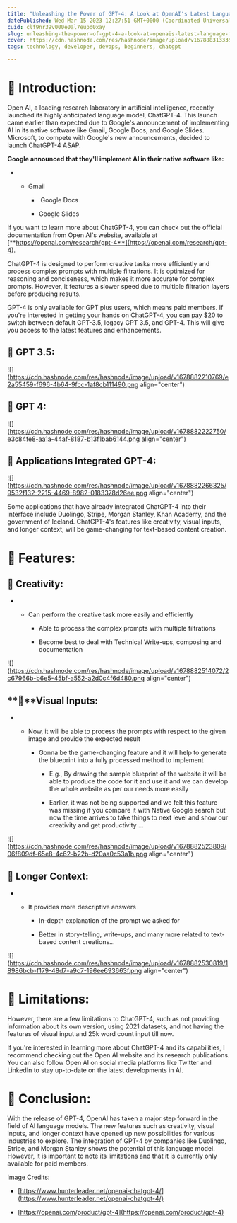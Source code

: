 ```yaml
---
title: "Unleashing the Power of GPT-4: A Look at OpenAI's Latest Language Model"
datePublished: Wed Mar 15 2023 12:27:51 GMT+0000 (Coordinated Universal Time)
cuid: clf9nr39v000e0al7eupd0xay
slug: unleashing-the-power-of-gpt-4-a-look-at-openais-latest-language-model
cover: https://cdn.hashnode.com/res/hashnode/image/upload/v1678883133352/bf990d33-7688-49b4-acb3-ccb66c9b2b16.png
tags: technology, developer, devops, beginners, chatgpt

---
```


# **📍 Introduction:**

Open AI, a leading research laboratory in artificial intelligence, recently launched its highly anticipated language model, ChatGPT-4. This launch came earlier than expected due to Google's announcement of implementing AI in its native software like Gmail, Google Docs, and Google Slides. Microsoft, to compete with Google's new announcements, decided to launch ChatGPT-4 ASAP.

**Google announced that they'll implement AI in their native software like:**

* * Gmail
        
    *  Google Docs
        
    * Google Slides
        

If you want to learn more about ChatGPT-4, you can check out the official documentation from Open AI's website, available at [**https://openai.com/research/gpt-4**](https://openai.com/research/gpt-4).

ChatGPT-4 is designed to perform creative tasks more efficiently and process complex prompts with multiple filtrations. It is optimized for reasoning and conciseness, which makes it more accurate for complex prompts. However, it features a slower speed due to multiple filtration layers before producing results.

GPT-4 is only available for GPT plus users, which means paid members. If you're interested in getting your hands on ChatGPT-4, you can pay $20 to switch between default GPT-3.5, legacy GPT 3.5, and GPT-4. This will give you access to the latest features and enhancements.

## **🔹 GPT 3.5:**

![](https://cdn.hashnode.com/res/hashnode/image/upload/v1678882210769/e2a55459-f696-4b64-9fcc-1af8cb111490.png align="center")

## **🔹 GPT 4:**

![](https://cdn.hashnode.com/res/hashnode/image/upload/v1678882222750/e3c84fe8-aa1a-44af-8187-b13f1bab6144.png align="center")

## **🔹 Applications Integrated GPT-4:**

![](https://cdn.hashnode.com/res/hashnode/image/upload/v1678882266325/9532f132-2215-4469-8982-0183378d26ee.png align="center")

Some applications that have already integrated ChatGPT-4 into their interface include Duolingo, Stripe, Morgan Stanley, Khan Academy, and the government of Iceland. ChatGPT-4's features like creativity, visual inputs, and longer context, will be game-changing for text-based content creation.

# **📍 Features:**

## **🔹** Creativity:

* * Can perform the creative task more easily and efficiently
        
    * Able to process the complex prompts with multiple filtrations
        
    * Become best to deal with Technical Write-ups, composing and documentation
        

![](https://cdn.hashnode.com/res/hashnode/image/upload/v1678882514072/2c67966b-b6e5-45bf-a552-a2d0c4f6d480.png align="center")

## **🔹**Visual Inputs:

* * Now, it will be able to process the prompts with respect to the given image and provide the expected result
        
    * Gonna be the game-changing feature and it will help to generate the blueprint into a fully processed method to implement
        
        * E.g., By drawing the sample blueprint of the website it will be able to produce the code for it and use it and we can develop the whole website as per our needs more easily
            
        * Earlier, it was not being supported and we felt this feature was missing if you compare it with Native Google search but now the time arrives to take things to next level and show our creativity and get productivity …
            

![](https://cdn.hashnode.com/res/hashnode/image/upload/v1678882523809/06f809df-65e8-4c62-b22b-d20aa0c53a1b.png align="center")

## **🔹** Longer Context:

* * It provides more descriptive answers
        
    * In-depth explanation of the prompt we asked for
        
    * Better in story-telling, write-ups, and many more related to text-based content creations…
        

![](https://cdn.hashnode.com/res/hashnode/image/upload/v1678882530819/18986bcb-f179-48d7-a9c7-196ee693663f.png align="center")

# **📍 Limitations:**

However, there are a few limitations to ChatGPT-4, such as not providing information about its own version, using 2021 datasets, and not having the features of visual input and 25k word count input till now.

If you're interested in learning more about ChatGPT-4 and its capabilities, I recommend checking out the Open AI website and its research publications. You can also follow Open AI on social media platforms like Twitter and LinkedIn to stay up-to-date on the latest developments in AI.

# **📍 Conclusion:**

With the release of GPT-4, OpenAI has taken a major step forward in the field of AI language models. The new features such as creativity, visual inputs, and longer context have opened up new possibilities for various industries to explore. The integration of GPT-4 by companies like Duolingo, Stripe, and Morgan Stanley shows the potential of this language model. However, it is important to note its limitations and that it is currently only available for paid members.

Image Credits:

* [https://www.hunterleader.net/openai-chatgpt-4/](https://www.hunterleader.net/openai-chatgpt-4/)
    
* [https://openai.com/product/gpt-4](https://openai.com/product/gpt-4)
